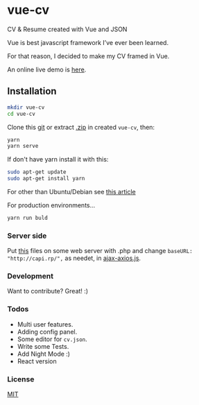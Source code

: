 # vue-cv

CV &amp; Resume created with Vue and JSON

Vue is best javascript framework I’ve ever been learned.

For that reason, I decided to make my CV framed in Vue.

An online live demo is [here](http://arso-cv.us.to/).

## Installation

```sh
mkdir vue-cv
cd vue-cv
```

Clone this [git](https://github.com/ristep/vue-cv.git) or extract [.zip](https://github.com/ristep/vue-cv/archive/master.zip) in created `vue-cv`, then:

```sh
yarn
yarn serve
```

If don't have yarn install it with this:

```sh
sudo apt-get update
sudo apt-get install yarn
```

For other than Ubuntu/Debian see [this article](https://yarnpkg.com/lang/en/docs/install/)

For production environments...

```sh
yarn run buld
```

### Server side

Put [this](https://github.com/ristep/vue-cv/tree/master/src/server-side) files on some web server with .php
and change `baseURL: "http://capi.rp/",` as needet, in [ajax-axios.js](https://github.com/ristep/vue-cv/blob/master/src/ajax-axios.js).

### Development

Want to contribute? Great! :)

### Todos

- Multi user features.
- Adding config panel.
- Some editor for `cv.json`.
- Write some Tests.
- Add Night Mode :)
- React version

### License

[MIT](https://opensource.org/licenses/MIT)
